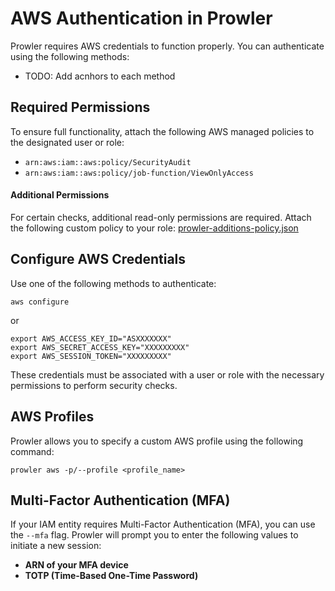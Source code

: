 # AWS Authentication in Prowler

Prowler requires AWS credentials to function properly. You can authenticate using the following methods:

- TODO: Add acnhors to each method

## Required Permissions
To ensure full functionality, attach the following AWS managed policies to the designated user or role:

- `arn:aws:iam::aws:policy/SecurityAudit`
- `arn:aws:iam::aws:policy/job-function/ViewOnlyAccess`

#### Additional Permissions

For certain checks, additional read-only permissions are required. Attach the following custom policy to your role: [prowler-additions-policy.json](https://github.com/prowler-cloud/prowler/blob/master/permissions/prowler-additions-policy.json)


## Configure AWS Credentials

Use one of the following methods to authenticate:

```console
aws configure
```

or

```console
export AWS_ACCESS_KEY_ID="ASXXXXXXX"
export AWS_SECRET_ACCESS_KEY="XXXXXXXXX"
export AWS_SESSION_TOKEN="XXXXXXXXX"
```

These credentials must be associated with a user or role with the necessary permissions to perform security checks.



## AWS Profiles

Prowler allows you to specify a custom AWS profile using the following command:

```console
prowler aws -p/--profile <profile_name>
```

## Multi-Factor Authentication (MFA)

If your IAM entity requires Multi-Factor Authentication (MFA), you can use the `--mfa` flag. Prowler will prompt you to enter the following values to initiate a new session:

- **ARN of your MFA device**
- **TOTP (Time-Based One-Time Password)**
